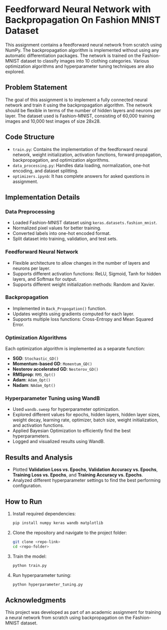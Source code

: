 # Feedforward Neural Network with Backpropagation On Fashion MNIST Dataset

This assignment contains a feedforward neural network from scratch using NumPy. The backpropagation algorithm is implemented without using any automatic differentiation packages. The network is trained on the Fashion-MNIST dataset to classify images into 10 clothing categories. Various optimization algorithms and hyperparameter tuning techniques are also explored.

## Problem Statement
The goal of this assignment is to implement a fully connected neural network and train it using the backpropagation algorithm. The network should be flexible in terms of the number of hidden layers and neurons per layer. The dataset used is Fashion-MNIST, consisting of 60,000 training images and 10,000 test images of size 28x28.

## Code Structure
- `train.py`: Contains the implementation of the feedforward neural network, weight initialization, activation functions, forward propagation, backpropagation, and optimization algorithms.
- `data_processing.py`: Handles data loading, normalization, one-hot encoding, and dataset splitting.
- `optimizers.ipynb`: It has complete answers for asked questions in assignment. 

## Implementation Details
### Data Preprocessing
- Loaded Fashion-MNIST dataset using `keras.datasets.fashion_mnist`.
- Normalized pixel values for better training.
- Converted labels into one-hot encoded format.
- Split dataset into training, validation, and test sets.

### Feedforward Neural Network
- Flexible architecture to allow changes in the number of layers and neurons per layer.
- Supports different activation functions: ReLU, Sigmoid, Tanh for hidden layers, and Softmax for output.
- Supports different weight initialization methods: Random and Xavier.

### Backpropagation
- Implemented in `Back_Propogation()` function.
- Updates weights using gradients computed for each layer.
- Supports multiple loss functions: Cross-Entropy and Mean Squared Error.

### Optimization Algorithms
Each optimization algorithm is implemented as a separate function:
- **SGD**: `Stochastic_GD()`
- **Momentum-based GD**: `Momentum_GD()`
- **Nesterov accelerated GD**: `Nesterov_GD()`
- **RMSprop**: `RMS_Opt()`
- **Adam**: `Adam_Opt()`
- **Nadam**: `NAdam_Opt()`

### Hyperparameter Tuning using WandB
- Used `wandb.sweep` for hyperparameter optimization.
- Explored different values for epochs, hidden layers, hidden layer sizes, weight decay, learning rate, optimizer, batch size, weight initialization, and activation functions.
- Applied Bayesian Optimization to efficiently find the best hyperparameters.
- Logged and visualized results using WandB.

## Results and Analysis
- Plotted **Validation Loss vs. Epochs**, **Validation Accuracy vs. Epochs**, **Training Loss vs. Epochs**, and **Training Accuracy vs. Epochs**.
- Analyzed different hyperparameter settings to find the best performing configuration.

## How to Run
1. Install required dependencies:
   ```bash
   pip install numpy keras wandb matplotlib
   ```
2. Clone the repository and navigate to the project folder:
   ```bash
   git clone <repo-link>
   cd <repo-folder>
   ```
3. Train the model:
   ```bash
   python train.py
   ```
4. Run hyperparameter tuning:
   ```bash
   python hyperparameter_tuning.py
   ```

## Acknowledgments
This project was developed as part of an academic assignment for training a neural network from scratch using backpropagation on the Fashion-MNIST dataset.
